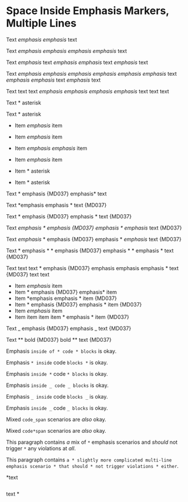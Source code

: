 # Space Inside Emphasis Markers, Multiple Lines

Text *emphasis
emphasis* text

Text *emphasis* *emphasis
emphasis* *emphasis* text

Text *emphasis* text *emphasis
emphasis* text *emphasis* text

Text *emphasis* *emphasis
emphasis* *emphasis* *emphasis
emphasis* text *emphasis
emphasis* text *emphasis* text

Text text
text *emphasis
emphasis emphasis
emphasis* text
text text

Text * asterisk

Text * asterisk

* Item *emphasis* item
* Item *emphasis* item
* Item *emphasis
  emphasis* item
* Item *emphasis* item

* Item * asterisk
* Item * asterisk

Text * emphasis {MD037}
emphasis* text

Text *emphasis
emphasis * text {MD037}

Text * emphasis {MD037}
emphasis * text {MD037}

Text *emphasis * *emphasis {MD037}
emphasis* * emphasis* text {MD037}

Text *emphasis* * emphasis {MD037}
emphasis * *emphasis* text {MD037}

Text * emphasis * * emphasis {MD037}
emphasis * * emphasis * text {MD037}

Text text
text * emphasis {MD037}
emphasis emphasis
emphasis * text {MD037}
text text

* Item *emphasis* item
* Item * emphasis {MD037}
  emphasis* item
* Item *emphasis
  emphasis * item {MD037}
* Item * emphasis {MD037}
  emphasis * item {MD037}
* Item *emphasis* item
* Item item item
  item * emphasis * item {MD037}

Text _ emphasis {MD037}
emphasis _ text {MD037}

Text ** bold {MD037}
bold ** text {MD037}

Emphasis `inside
of * code *
blocks` is okay.

Emphasis `* inside`
code
`blocks *` is okay.

Emphasis `inside *`
code
`* blocks` is okay.

Emphasis `inside
_ code _
blocks` is okay.

Emphasis `_ inside`
code
`blocks _` is okay.

Emphasis `inside _`
code
`_ blocks` is okay.

Mixed `code_span`
scenarios
are _also_ okay.

Mixed `code*span`
scenarios
are *also* okay.

This paragraph
contains *a* mix
of `*` emphasis
scenarios and *should*
not trigger `*` any
violations at *all*.

This paragraph
contains `a * slightly
more complicated
multi-line emphasis
scenario * that
should * not trigger
violations * either`.

<!-- markdownlint-disable MD031 -->
*text
```text
```
text *
<!-- markdownlint-restore -->
